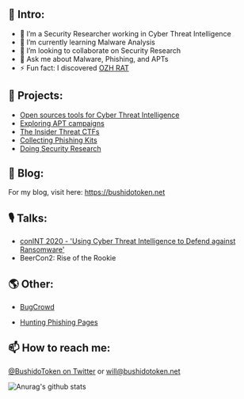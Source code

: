 ## 👋 Intro:

- 🔭 I’m a Security Researcher working in Cyber Threat Intelligence 
- 🌱 I’m currently learning Malware Analysis
- 👯 I’m looking to collaborate on Security Research
- 💬 Ask me about Malware, Phishing, and APTs
- ⚡ Fun fact: I discovered [OZH RAT](https://malpedia.caad.fkie.fraunhofer.de/details/win.ozh_rat)

## 🤖 Projects:

- [Open sources tools for Cyber Threat Intelligence](https://github.com/BushidoUK/Open-source-tools-for-CTI/blob/master/README.md)
- [Exploring APT campaigns](https://github.com/BushidoUK/Exploring-APT-campaigns)
- [The Insider Threat CTFs](https://github.com/BushidoUK/The-Insider-Threat-CTF)
- [Collecting Phishing Kits](https://github.com/BushidoUK/Phishing-Kits)
- [Doing Security Research](https://pastebin.com/u/BUSHIDOTOKEN)

## 📝 Blog: 

For my blog, visit here: https://bushidotoken.net

## 🎙 Talks:

- [conINT 2020 - 'Using Cyber Threat Intelligence to Defend against Ransomware'](https://www.youtube.com/watch?v=QLz_6ghgNXA)
- BeerCon2: Rise of the Rookie

## 🌎 Other: 

- [BugCrowd](https://bugcrowd.com/BushidoToken)

- [Hunting Phishing Pages](https://twitter.com/search?q=from%3A%40BushidoToken%20phishing&src=typed_query&f=live)
  
## 📫 How to reach me:

[@BushidoToken on Twitter](https://twitter.com/BushidoToken) or will@bushidotoken.net

![Anurag's github stats](https://github-readme-stats.vercel.app/api?username=BushidoUK&show_icons=true&title_color=fff&icon_color=79ff97&text_color=9f9f9f&bg_color=151515)
